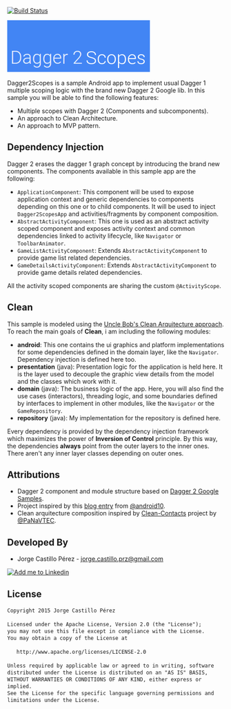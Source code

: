 [![Build Status](https://travis-ci.org/JorgeCastilloPrz/Dagger2Scopes.svg?branch=master)](https://travis-ci.org/JorgeCastilloPrz/Dagger2Scopes)

![Dagger2Scopes image](/art/dagger2scopes.png?raw=true)

Dagger2Scopes is a sample Android app to implement usual Dagger 1 multiple scoping logic with the brand new Dagger 2 Google lib. In this sample you will be able to find
the following features:

* Multiple scopes with Dagger 2 (Components and subcomponents).
* An approach to Clean Architecture.
* An approach to MVP pattern.

Dependency Injection
--------------------
Dagger 2 erases the dagger 1 graph concept by introducing the brand new components. The components available in this sample app are the following:
* `ApplicationComponent`: This component will be used to expose application context and generic dependencies to components depending on this one or
to child components. It will be used to inject `Dagger2ScopesApp` and activities/fragments by component composition.
* `AbstractActivityComponent`: This one is used as an abstract activity scoped component and exposes activity context and common dependencies
linked to activity lifecycle, like `Navigator` or `ToolbarAnimator`.
* `GameListActivityComponent`: Extends `AbstractActivityComponent` to provide game list related dependencies.
* `GameDetailsActivityComponent`: Extends `AbstractActivityComponent` to provide game details related dependencies.

All the activity scoped components are sharing the custom `@ActivityScope`.

Clean
-----
This sample is modeled using the [Uncle Bob's Clean Arquitecture approach][clean-arquitecture-post]. To reach the main goals of **Clean**, i am including the
 following modules:

 * **android**: This one contains the ui graphics and platform implementations for some dependencies defined in the domain layer, like the `Navigator`.
 Dependency injection is defined here too.
 * **presentation** (java): Presentation logic for the application is held here. It is the layer used to decouple the graphic view details from the model and the
 classes which work with it.
 * **domain** (java): The business logic of the app. Here, you will also find the use cases (interactors), threading logic, and some boundaries defined by interfaces to implement in other
 modules, like the `Navigator` or the `GameRepository`.
 * **repository** (java): My implementation for the repository is defined here.

 Every dependency is provided by the dependency injection framework which maximizes the power of **Inversion of Control** principle. By this way,
 the dependencies **always** point from the outer layers to the inner ones. There aren't any inner layer classes depending on outer ones.


Attributions
------------
* Dagger 2 component and module structure based on [Dagger 2 Google Samples][dagger2-samples].
* Project inspired by this [blog entry][fernando-cejas-blogentry] from [@android10][fernando-cejas-github].
* Clean arquitecture composition inspired by [Clean-Contacts][panavtec-clean-contacts] project by [@PaNaVTEC][panavtec-github].

Developed By
------------
* Jorge Castillo Pérez - <jorge.castillo.prz@gmail.com>

<a href="https://www.linkedin.com/in/jorgecastilloprz">
  <img alt="Add me to Linkedin" src="https://github.com/JorgeCastilloPrz/EasyMVP/blob/master/art/linkedin.png" />
</a>

License
-------

    Copyright 2015 Jorge Castillo Pérez

    Licensed under the Apache License, Version 2.0 (the "License");
    you may not use this file except in compliance with the License.
    You may obtain a copy of the License at

       http://www.apache.org/licenses/LICENSE-2.0

    Unless required by applicable law or agreed to in writing, software
    distributed under the License is distributed on an "AS IS" BASIS,
    WITHOUT WARRANTIES OR CONDITIONS OF ANY KIND, either express or implied.
    See the License for the specific language governing permissions and
    limitations under the License.

[dagger2-samples]: https://github.com/google/dagger
[fernando-cejas-blogentry]: http://fernandocejas.com/2015/04/11/tasting-dagger-2-on-android/
[fernando-cejas-github]: https://github.com/android10
[clean-arquitecture-post]: http://blog.8thlight.com/uncle-bob/2012/08/13/the-clean-architecture.html
[panavtec-github]: https://github.com/PaNaVTEC
[panavtec-clean-contacts]: https://github.com/PaNaVTEC/Clean-Contacts